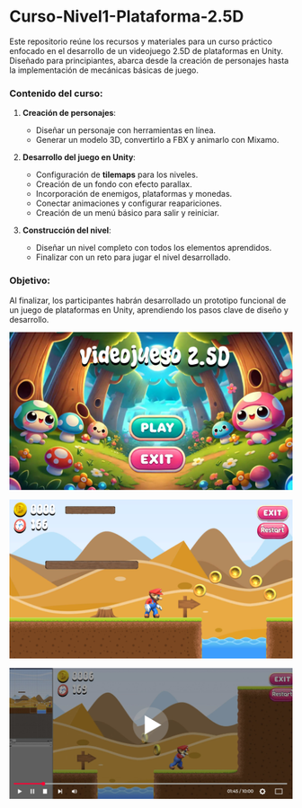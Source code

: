 # Curso-Nivel1-Plataforma-2.5D

Este repositorio reúne los recursos y materiales para un curso práctico enfocado en el desarrollo de un videojuego 2.5D de plataformas en Unity. Diseñado para principiantes, abarca desde la creación de personajes hasta la implementación de mecánicas básicas de juego.  

### Contenido del curso:  
1. **Creación de personajes**:  
   - Diseñar un personaje con herramientas en línea.  
   - Generar un modelo 3D, convertirlo a FBX y animarlo con Mixamo.  

2. **Desarrollo del juego en Unity**:  
   - Configuración de **tilemaps** para los niveles.  
   - Creación de un fondo con efecto parallax.  
   - Incorporación de enemigos, plataformas y monedas.  
   - Conectar animaciones y configurar reapariciones.  
   - Creación de un menú básico para salir y reiniciar.  

3. **Construcción del nivel**:  
   - Diseñar un nivel completo con todos los elementos aprendidos.  
   - Finalizar con un reto para jugar el nivel desarrollado.  

### Objetivo:  
Al finalizar, los participantes habrán desarrollado un prototipo funcional de un juego de plataformas en Unity, aprendiendo los pasos clave de diseño y desarrollo.


![menu](/Plataforma-2.5D-2017/Assets/Scenes/miniaturas/menu.png "menu")

![juego](/Plataforma-2.5D-2017/Assets/Scenes/miniaturas/juego.png "juego")

[![Build a 2.5D Platformer Game Prototype with Unity](/Plataforma-2.5D-2017/Assets/Scenes/miniaturas/juegoyt.jpg)](https://youtu.be/cGei1P7qAZ4)